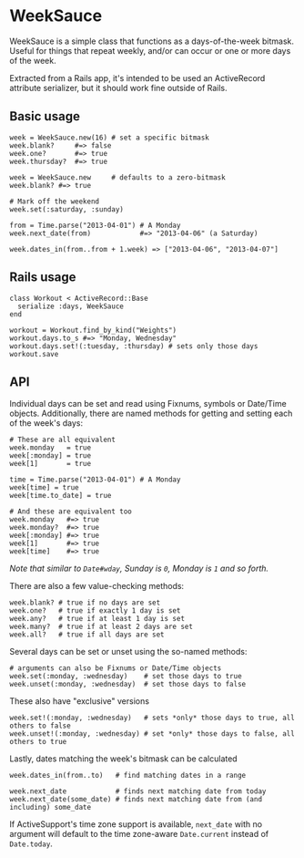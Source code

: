 # WeekSauce

WeekSauce is a simple class that functions as a days-of-the-week bitmask.
Useful for things that repeat weekly, and/or can occur or one or more days
of the week.

Extracted from a Rails app, it's intended to be used an ActiveRecord
attribute serializer, but it should work fine outside of Rails.

## Basic usage

    week = WeekSauce.new(16) # set a specific bitmask
    week.blank?     #=> false
    week.one?       #=> true
    week.thursday?  #=> true
    
    week = WeekSauce.new     # defaults to a zero-bitmask
    week.blank? #=> true
    
    # Mark off the weekend
    week.set(:saturday, :sunday)
    
    from = Time.parse("2013-04-01") # A Monday
    week.next_date(from)            #=> "2013-04-06" (a Saturday)
    
    week.dates_in(from..from + 1.week) => ["2013-04-06", "2013-04-07"]

## Rails usage

    class Workout < ActiveRecord::Base
      serialize :days, WeekSauce
    end
    
    workout = Workout.find_by_kind("Weights")
    workout.days.to_s #=> "Monday, Wednesday"
    workout.days.set!(:tuesday, :thursday) # sets only those days
    workout.save

## API

Individual days can be set and read using Fixnums, symbols or Date/Time
objects. Additionally, there are named methods for getting and setting
each of the week's days:

    # These are all equivalent
    week.monday   = true
    week[:monday] = true
    week[1]       = true
    
    time = Time.parse("2013-04-01") # A Monday
    week[time] = true
    week[time.to_date] = true
    
    # And these are equivalent too
    week.monday   #=> true
    week.monday?  #=> true
    week[:monday] #=> true
    week[1]       #=> true
    week[time]    #=> true

_Note that similar to `Date#wday`, Sunday is `0`, Monday is `1` and so forth._

There are also a few value-checking methods:

    week.blank? # true if no days are set
    week.one?   # true if exactly 1 day is set
    week.any?   # true if at least 1 day is set
    week.many?  # true if at least 2 days are set
    week.all?   # true if all days are set

Several days can be set or unset using the so-named methods:

    # arguments can also be Fixnums or Date/Time objects
    week.set(:monday, :wednesday)    # set those days to true
    week.unset(:monday, :wednesday)  # set those days to false

These also have "exclusive" versions

    week.set!(:monday, :wednesday)   # sets *only* those days to true, all others to false
    week.unset!(:monday, :wednesday) # set *only* those days to false, all others to true

Lastly, dates matching the week's bitmask can be calculated

    week.dates_in(from..to)   # find matching dates in a range
    
    week.next_date            # finds next matching date from today
    week.next_date(some_date) # finds next matching date from (and including) some_date

If ActiveSupport's time zone support is available, `next_date` with no argument will default to the time zone-aware `Date.current` instead of `Date.today`.
